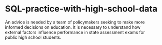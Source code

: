 # SQL-practice-with-high-school-data

An advice is needed by a team of policymakers seeking to make more informed 
decisions on education. It is necessary to understand how external factors 
influence performance in state assessment exams for public high school students.
